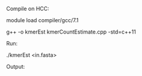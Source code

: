 Compile on HCC:

module load compiler/gcc/7.1

g++ -o kmerEst kmerCountEstimate.cpp -std=c++11 

Run:

./kmerEst <in.fasta> <kmerLen>  
  
Output:
  
  
  

